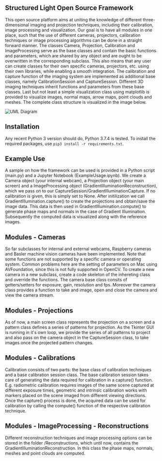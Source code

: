 ## Structured Light Open Source Framework
This open source platform aims at uniting the knowledge of different three-dimensional imaging and projection techniques, including their calibration,
image processing and visualization. Our goal is to have all modules in one place, such that the use of different cameras, projectors, calibration techniques
or image processing algorithms can be done in a straight forward manner. The classes Camera, Projection, Calibration and ImageProcessing serve as the base classes 
and contain the basic functions and parameters, which are shared by any object and are ought to be overwritten in the corresponding subclass. 
This also means that any user can create classes for their own specific cameras, projectors, etc. using their own libraries, while enabling a smooth integration.
The calibration and capture function of the imaging system are implemented as additional base classes, namely CalibrationSession and CaptureSession. Different 3D imaging techniques inherit functions and parameters from these base classes. Last but not least a simple visualization class using
matplotlib is provided to visualize images, normal maps, arrow maps, point clouds and meshes. The complete class structure is visualized in the image below.

![UML Diagram](UML.png)

## Installation 
Any recent Python 3 version should do, Python 3.7.4 is tested. To install the required packages, use `pip3 install -r requirements.txt`.

## Example Use
A sample on how the framework can be used is provided in a Python script (main.py) and a Jupyter Notebook (ExampleUsage.ipynb).
We create a Camera object (your internal webcam), a Projection object (your main screen)
and a ImageProcessing object (GradientIlluminationReconstruction), which we pass on to our CaptureSession/GradientIlluminationCapture. If no calibration is given, this 
is simply set to None. After initilization we call GradientIllumination.capture() to create the projections and obtain/save the image data. This data is then
used in GradientIllumination.compute() to generate phase maps and normals in the case of Gradient Illumination. Subsequently the computed data is visualized along with 
the reference images.

## Modules - Cameras
So far subclasses for internal and external webcams, Raspberry cameras and Basler machine vision cameras have been implemented. Note that some functions are 
not supported by a specific camera or operating system. Common problems here are the setting of parameters on Mac using AVFoundation, since this is not fully supported in OpenCV. 
To create a new camera in a new subclass, create a code skeleton of the inhereting class and override the functions. The camera base class consits of getters/setters for exposure, gain, resolution and fps. Moreover the camera class provides a function to take and image, open and close the camera and view the camera stream. 

## Modules - Projections
As of now, a main screen class represents the projection on a screen and a pattern class defines a series of patterns for projection. As the Tkinter GUI is 
running in it's own loop, we provide the series of all patterns to project and also pass on the camera object in the CaptureSession class, to take images once
the projected pattern changes.

## Modules - Calibrations
Calibration consists of two parts: the base class of calibration techniques and a base calibration session class. The base calibration session takes care of
generating the data required for calibration in a capture() function. E.g. radiometric calibration requires images of the same scene captured at different exposure times, 
geometric and intrinsic calibration works with markers placed on the scene imaged from different viewing directions. Once the capture() process is done, the acquired data
can be used for calibration by calling the compute() function of the respective calibration technique. 

## Modules - ImageProcessing - Reconstructions
Different reconstruction techniques and image processing options can be stored in the folder /Reconstructions, which until now, contains the 
GradientIlluminationReconstruction. In this class the phase maps, normals, meshes and point clouds are computed.
